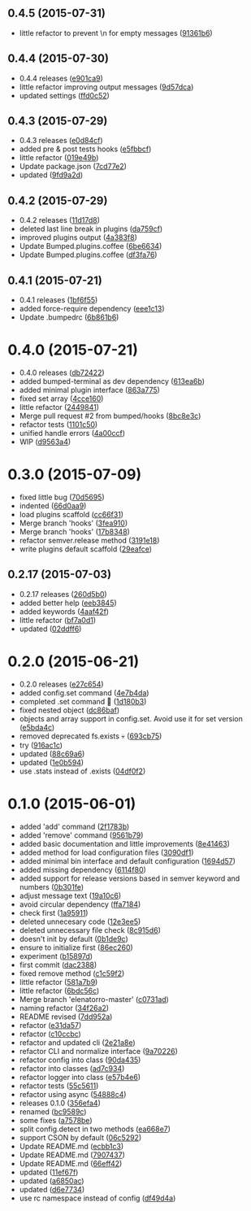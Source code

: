 <a name="0.4.5"></a>
## 0.4.5 (2015-07-31)


* little refactor to prevent \n for empty messages
 ([91361b6](https://github.com/bumped/bumped/commit/91361b6))



<a name="0.4.4"></a>
## 0.4.4 (2015-07-30)


* 0.4.4 releases
 ([e901ca9](https://github.com/bumped/bumped/commit/e901ca9))
* little refactor improving output messages
 ([9d57dca](https://github.com/bumped/bumped/commit/9d57dca))
* updated settings
 ([ffd0c52](https://github.com/bumped/bumped/commit/ffd0c52))



<a name="0.4.3"></a>
## 0.4.3 (2015-07-29)


* 0.4.3 releases
 ([e0d84cf](https://github.com/bumped/bumped/commit/e0d84cf))
* added pre & post tests hooks
 ([e5fbbcf](https://github.com/bumped/bumped/commit/e5fbbcf))
* little refactor
 ([019e49b](https://github.com/bumped/bumped/commit/019e49b))
* Update package.json
 ([7cd77e2](https://github.com/bumped/bumped/commit/7cd77e2))
* updated
 ([9fd9a2d](https://github.com/bumped/bumped/commit/9fd9a2d))



<a name="0.4.2"></a>
## 0.4.2 (2015-07-29)


* 0.4.2 releases
 ([11d17d8](https://github.com/bumped/bumped/commit/11d17d8))
* deleted last line break in plugins
 ([da759cf](https://github.com/bumped/bumped/commit/da759cf))
* improved plugins output
 ([4a383f8](https://github.com/bumped/bumped/commit/4a383f8))
* Update Bumped.plugins.coffee
 ([6be6634](https://github.com/bumped/bumped/commit/6be6634))
* Update Bumped.plugins.coffee
 ([df3fa76](https://github.com/bumped/bumped/commit/df3fa76))



<a name="0.4.1"></a>
## 0.4.1 (2015-07-21)


* 0.4.1 releases
 ([1bf6f55](https://github.com/bumped/bumped/commit/1bf6f55))
* added force-require dependency
 ([eee1c13](https://github.com/bumped/bumped/commit/eee1c13))
* Update .bumpedrc
 ([6b861b6](https://github.com/bumped/bumped/commit/6b861b6))



<a name="0.4.0"></a>
# 0.4.0 (2015-07-21)


* 0.4.0 releases
 ([db72422](https://github.com/bumped/bumped/commit/db72422))
* added bumped-terminal as dev dependency
 ([613ea6b](https://github.com/bumped/bumped/commit/613ea6b))
* added minimal plugin interface
 ([863a775](https://github.com/bumped/bumped/commit/863a775))
* fixed set array
 ([4cce160](https://github.com/bumped/bumped/commit/4cce160))
* little refactor
 ([2449841](https://github.com/bumped/bumped/commit/2449841))
* Merge pull request #2 from bumped/hooks
 ([8bc8e3c](https://github.com/bumped/bumped/commit/8bc8e3c))
* refactor tests
 ([1101c50](https://github.com/bumped/bumped/commit/1101c50))
* unified handle errors
 ([4a00ccf](https://github.com/bumped/bumped/commit/4a00ccf))
* WIP
 ([d9563a4](https://github.com/bumped/bumped/commit/d9563a4))



<a name="0.3.0"></a>
# 0.3.0 (2015-07-09)


* fixed little bug
 ([70d5695](https://github.com/bumped/bumped/commit/70d5695))
* indented
 ([66d0aa9](https://github.com/bumped/bumped/commit/66d0aa9))
* load plugins scaffold
 ([cc66f31](https://github.com/bumped/bumped/commit/cc66f31))
* Merge branch 'hooks'
 ([3fea910](https://github.com/bumped/bumped/commit/3fea910))
* Merge branch 'hooks'
 ([17b8348](https://github.com/bumped/bumped/commit/17b8348))
* refactor semver.release method
 ([3191e18](https://github.com/bumped/bumped/commit/3191e18))
* write plugins default scaffold
 ([29eafce](https://github.com/bumped/bumped/commit/29eafce))



<a name="0.2.17"></a>
## 0.2.17 (2015-07-03)


* 0.2.17 releases
 ([260d5b0](https://github.com/bumped/bumped/commit/260d5b0))
* added better help
 ([eeb3845](https://github.com/bumped/bumped/commit/eeb3845))
* added keywords
 ([4aaf42f](https://github.com/bumped/bumped/commit/4aaf42f))
* little refactor
 ([bf7a0d1](https://github.com/bumped/bumped/commit/bf7a0d1))
* updated
 ([02ddff6](https://github.com/bumped/bumped/commit/02ddff6))



<a name="0.2.0"></a>
# 0.2.0 (2015-06-21)


* 0.2.0 releases
 ([e27c654](https://github.com/bumped/bumped/commit/e27c654))
* added config.set command
 ([4e7b4da](https://github.com/bumped/bumped/commit/4e7b4da))
* completed .set command 💄
 ([1d180b3](https://github.com/bumped/bumped/commit/1d180b3))
* fixed nested object
 ([dc86baf](https://github.com/bumped/bumped/commit/dc86baf))
* objects and array support in config.set. Avoid use it for set version
 ([e5bda4c](https://github.com/bumped/bumped/commit/e5bda4c))
* removed deprecated fs.exists 💀
 ([693cb75](https://github.com/bumped/bumped/commit/693cb75))
* try
 ([916ac1c](https://github.com/bumped/bumped/commit/916ac1c))
* updated
 ([88c69a6](https://github.com/bumped/bumped/commit/88c69a6))
* updated
 ([1e0b594](https://github.com/bumped/bumped/commit/1e0b594))
* use .stats instead of .exists
 ([04df0f2](https://github.com/bumped/bumped/commit/04df0f2))



<a name="0.1.0"></a>
# 0.1.0 (2015-06-01)


* added 'add' command
 ([2f1783b](https://github.com/bumped/bumped/commit/2f1783b))
* added 'remove' command
 ([9561b79](https://github.com/bumped/bumped/commit/9561b79))
* added basic documentation and little improvements
 ([8e41463](https://github.com/bumped/bumped/commit/8e41463))
* added method for load configuration files
 ([3090df1](https://github.com/bumped/bumped/commit/3090df1))
* added minimal bin interface and default configuration
 ([1694d57](https://github.com/bumped/bumped/commit/1694d57))
* added missing dependency
 ([6114f80](https://github.com/bumped/bumped/commit/6114f80))
* added support for release versions based in semver keyword and numbers
 ([0b301fe](https://github.com/bumped/bumped/commit/0b301fe))
* adjust message text
 ([19a10c6](https://github.com/bumped/bumped/commit/19a10c6))
* avoid circular dependency
 ([ffa7184](https://github.com/bumped/bumped/commit/ffa7184))
* check first
 ([1a95911](https://github.com/bumped/bumped/commit/1a95911))
* deleted unnecesary code
 ([12e3ee5](https://github.com/bumped/bumped/commit/12e3ee5))
* deleted unnecessary file check
 ([8c915d6](https://github.com/bumped/bumped/commit/8c915d6))
* doesn't init by default
 ([0b1de9c](https://github.com/bumped/bumped/commit/0b1de9c))
* ensure to initialize first
 ([86ec260](https://github.com/bumped/bumped/commit/86ec260))
* experiment
 ([b15897d](https://github.com/bumped/bumped/commit/b15897d))
* first commit
 ([dac2388](https://github.com/bumped/bumped/commit/dac2388))
* fixed remove method
 ([c1c59f2](https://github.com/bumped/bumped/commit/c1c59f2))
* little refactor
 ([581a7b9](https://github.com/bumped/bumped/commit/581a7b9))
* little refactor
 ([6bdc56c](https://github.com/bumped/bumped/commit/6bdc56c))
* Merge branch 'elenatorro-master'
 ([c0731ad](https://github.com/bumped/bumped/commit/c0731ad))
* naming refactor
 ([34f26a2](https://github.com/bumped/bumped/commit/34f26a2))
* README revised
 ([7dd952a](https://github.com/bumped/bumped/commit/7dd952a))
* refactor
 ([e31da57](https://github.com/bumped/bumped/commit/e31da57))
* refactor
 ([c10ccbc](https://github.com/bumped/bumped/commit/c10ccbc))
* refactor and updated cli
 ([2e21a8e](https://github.com/bumped/bumped/commit/2e21a8e))
* refactor CLI and normalize interface
 ([9a70226](https://github.com/bumped/bumped/commit/9a70226))
* refactor config into class
 ([90da435](https://github.com/bumped/bumped/commit/90da435))
* refactor into classes
 ([ad7c934](https://github.com/bumped/bumped/commit/ad7c934))
* refactor logger into class
 ([e57b4e6](https://github.com/bumped/bumped/commit/e57b4e6))
* refactor tests
 ([55c5611](https://github.com/bumped/bumped/commit/55c5611))
* refactor using async
 ([54888c4](https://github.com/bumped/bumped/commit/54888c4))
* releases 0.1.0
 ([356efa4](https://github.com/bumped/bumped/commit/356efa4))
* renamed
 ([bc9589c](https://github.com/bumped/bumped/commit/bc9589c))
* some fixes
 ([a7578be](https://github.com/bumped/bumped/commit/a7578be))
* split config.detect in two methods
 ([ea668e7](https://github.com/bumped/bumped/commit/ea668e7))
* support CSON by default
 ([06c5292](https://github.com/bumped/bumped/commit/06c5292))
* Update README.md
 ([ecbb1c3](https://github.com/bumped/bumped/commit/ecbb1c3))
* Update README.md
 ([7907437](https://github.com/bumped/bumped/commit/7907437))
* Update README.md
 ([66eff42](https://github.com/bumped/bumped/commit/66eff42))
* updated
 ([11ef67f](https://github.com/bumped/bumped/commit/11ef67f))
* updated
 ([a6850ac](https://github.com/bumped/bumped/commit/a6850ac))
* updated
 ([d6e7734](https://github.com/bumped/bumped/commit/d6e7734))
* use rc namespace instead of config
 ([df49d4a](https://github.com/bumped/bumped/commit/df49d4a))



